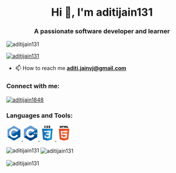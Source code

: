 <h1 align="center">Hi 👋, I'm aditijain131</h1>
<h3 align="center">A passionate software developer and learner</h3>

<p align="left"> <img src="https://komarev.com/ghpvc/?username=aditijain131&label=Profile%20views&color=0e75b6&style=flat" alt="aditijain131" /> </p>

<p align="left"> <a href="https://github.com/ryo-ma/github-profile-trophy"><img src="https://github-profile-trophy.vercel.app/?username=aditijain131" alt="aditijain131" /></a> </p>

- 📫 How to reach me **aditi.jainvj@gmail.com**

<h3 align="left">Connect with me:</h3>
<p align="left">
<a href="https://instagram.com/aditijain1848" target="blank"><img align="center" src="https://raw.githubusercontent.com/rahuldkjain/github-profile-readme-generator/master/src/images/icons/Social/instagram.svg" alt="aditijain1848" height="30" width="40" /></a>
</p>

<h3 align="left">Languages and Tools:</h3>
<p align="left"> <a href="https://www.cprogramming.com/" target="_blank"> <img src="https://raw.githubusercontent.com/devicons/devicon/master/icons/c/c-original.svg" alt="c" width="40" height="40"/> </a> <a href="https://www.w3schools.com/cpp/" target="_blank"> <img src="https://raw.githubusercontent.com/devicons/devicon/master/icons/cplusplus/cplusplus-original.svg" alt="cplusplus" width="40" height="40"/> </a> <a href="https://www.w3schools.com/css/" target="_blank"> <img src="https://raw.githubusercontent.com/devicons/devicon/master/icons/css3/css3-original-wordmark.svg" alt="css3" width="40" height="40"/> </a> <a href="https://www.w3.org/html/" target="_blank"> <img src="https://raw.githubusercontent.com/devicons/devicon/master/icons/html5/html5-original-wordmark.svg" alt="html5" width="40" height="40"/> </a> </p>

<p><img align="left" src="https://github-readme-stats.vercel.app/api/top-langs?username=aditijain131&show_icons=true&locale=en&layout=compact" alt="aditijain131" /></p>

<p>&nbsp;<img align="center" src="https://github-readme-stats.vercel.app/api?username=aditijain131&show_icons=true&locale=en" alt="aditijain131" /></p>

<p><img align="center" src="https://github-readme-streak-stats.herokuapp.com/?user=aditijain131&" alt="aditijain131" /></p>
